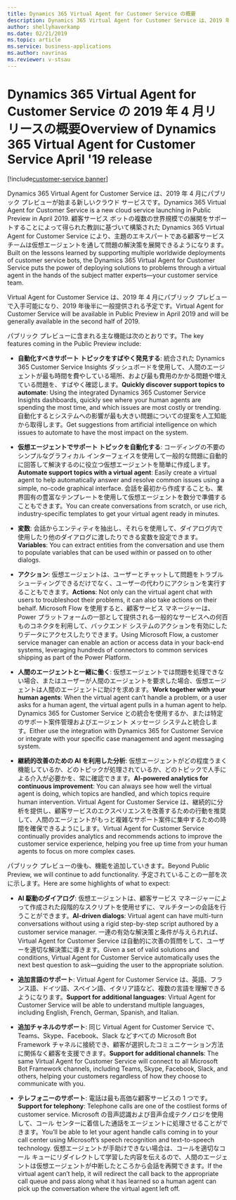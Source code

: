 ```yaml
---
title: Dynamics 365 Virtual Agent for Customer Service の概要
description: Dynamics 365 Virtual Agent for Customer Service は、2019 年 4 月にパブリック プレビューが始まる新しいクラウド サービスです。
author: shellyhaverkamp
ms.date: 02/21/2019
ms.topic: article
ms.service: business-applications
ms.author: navrinas
ms.reviewer: v-stsau
---
```


# <a name="overview-of-dynamics-365-virtual-agent-for-customer-service-april-19-release"></a><span data-ttu-id="a967b-103">Dynamics 365 Virtual Agent for Customer Service の 2019 年 4 月リリースの概要</span><span class="sxs-lookup"><span data-stu-id="a967b-103">Overview of Dynamics 365 Virtual Agent for Customer Service April '19 release</span></span>
[!include[customer-service banner](../../../includes/customer-service.md)]


<span data-ttu-id="a967b-104">Dynamics 365 Virtual Agent for Customer Service は、2019 年 4 月にパブリック プレビューが始まる新しいクラウド サービスです。</span><span class="sxs-lookup"><span data-stu-id="a967b-104">Dynamics 365 Virtual Agent for Customer Service is a new cloud service launching in Public Preview in April 2019.</span></span> <span data-ttu-id="a967b-105">顧客サービス ボットの複数の世界規模での展開をサポートすることによって得られた教訓に基づいて構築された Dynamics 365 Virtual Agent for Customer Service により、主題のエキスパートである顧客サービス チームは仮想エージェントを通して問題の解決策を展開できるようになります。</span><span class="sxs-lookup"><span data-stu-id="a967b-105">Built on the lessons learned by supporting multiple worldwide deployments of customer service bots, the Dynamics 365 Virtual Agent for Customer Service puts the power of deploying solutions to problems through a virtual agent in the hands of the subject matter experts—your customer service team.</span></span>  

<span data-ttu-id="a967b-106">Virtual Agent for Customer Service は、2019 年 4 月にパブリック プレビューで入手可能になり、2019 年後半に一般提供される予定です。</span><span class="sxs-lookup"><span data-stu-id="a967b-106">Virtual Agent for Customer Service will be available in Public Preview in April 2019 and will be generally available in the second half of 2019.</span></span>

<span data-ttu-id="a967b-107">パブリック プレビューに含まれる主な機能は次のとおりです。</span><span class="sxs-lookup"><span data-stu-id="a967b-107">The key features coming in the Public Preview include:</span></span>

* <span data-ttu-id="a967b-108">**自動化すべきサポート トピックをすばやく発見する**: 統合された Dynamics 365 Customer Service Insights ダッシュボードを使用して、人間のエージェントが最も時間を費やしている場所、および最も費用のかかる問題や増えている問題を、すばやく確認します。</span><span class="sxs-lookup"><span data-stu-id="a967b-108">**Quickly discover support topics to automate**: Using the integrated Dynamics 365 Customer Service Insights dashboards, quickly see where your human agents are spending the most time, and which issues are most costly or trending.</span></span> <span data-ttu-id="a967b-109">自動化するとシステムへの影響が最も大きい問題についての提案を人工知能から取得します。</span><span class="sxs-lookup"><span data-stu-id="a967b-109">Get suggestions from artificial intelligence on which issues to automate to have the most impact on the system.</span></span>

* <span data-ttu-id="a967b-110">**仮想エージェントでサポート トピックを自動化する**: コーディングの不要のシンプルなグラフィカル インターフェイスを使用して一般的な問題に自動的に回答して解決するのに役立つ仮想エージェントを簡単に作成します。</span><span class="sxs-lookup"><span data-stu-id="a967b-110">**Automate support topics with a virtual agent**: Easily create a virtual agent to help automatically answer and resolve common issues using a simple, no-code graphical interface.</span></span> <span data-ttu-id="a967b-111">会話を最初から作成することも、業界固有の豊富なテンプレートを使用して仮想エージェントを数分で準備することもできます。</span><span class="sxs-lookup"><span data-stu-id="a967b-111">You can create conversations from scratch, or use rich, industry-specific templates to get your virtual agent ready in minutes.</span></span>

* <span data-ttu-id="a967b-112">**変数**: 会話からエンティティを抽出し、それらを使用して、ダイアログ内で使用したり他のダイアログに渡したりできる変数を設定できます。</span><span class="sxs-lookup"><span data-stu-id="a967b-112">**Variables**: You can extract entities from the conversation and use them to populate variables that can be used within or passed on to other dialogs.</span></span>

* <span data-ttu-id="a967b-113">**アクション**: 仮想エージェントは、ユーザーとチャットして問題をトラブルシューティングできるだけでなく、ユーザーの代わりにアクションを実行することもできます。</span><span class="sxs-lookup"><span data-stu-id="a967b-113">**Actions**: Not only can the virtual agent chat with users to troubleshoot their problems, it can also take actions on their behalf.</span></span> <span data-ttu-id="a967b-114">Microsoft Flow を使用すると、顧客サービス マネージャーは、Power プラットフォームの一部として提供される一般的なサービスへの何百ものコネクタを利用して、バックエンド システムのアクションを有効にしたりデータにアクセスしたりできます。</span><span class="sxs-lookup"><span data-stu-id="a967b-114">Using Microsoft Flow, a customer service manager can enable an action or access data in your back-end systems, leveraging hundreds of connectors to common services shipping as part of the Power Platform.</span></span>

* <span data-ttu-id="a967b-115">**人間のエージェントと一緒に働く**: 仮想エージェントでは問題を処理できない場合、またはユーザーが人間のエージェントを要求した場合、仮想エージェントは人間のエージェントに助けを求めます。</span><span class="sxs-lookup"><span data-stu-id="a967b-115">**Work together with your human agents**: When the virtual agent can’t handle a problem, or a user asks for a human agent, the virtual agent pulls in a human agent to help.</span></span> <span data-ttu-id="a967b-116">Dynamics 365 for Customer Service との統合を使用するか、または特定のサポート案件管理およびエージェント メッセージ システムと統合します。</span><span class="sxs-lookup"><span data-stu-id="a967b-116">Either use the integration with Dynamics 365 for Customer Service or integrate with your specific case management and agent messaging system.</span></span>

* <span data-ttu-id="a967b-117">**継続的改善のための AI を利用した分析**: 仮想エージェントがどの程度うまく機能しているか、どのトピックが処理されているか、どのトピックで人手による介入が必要かを、常に確認できます。</span><span class="sxs-lookup"><span data-stu-id="a967b-117">**AI-powered analytics for continuous improvement**: You can always see how well the virtual agent is doing, which topics are handled, and which topics require human intervention.</span></span> <span data-ttu-id="a967b-118">Virtual Agent for Customer Service は、継続的に分析を提供し、顧客サービスのエクスペリエンスを改善するための行動を推奨して、人間のエージェントがもっと複雑なサポート案件に集中するための時間を確保できるようにします。</span><span class="sxs-lookup"><span data-stu-id="a967b-118">Virtual Agent for Customer Service continually provides analytics and recommends actions to improve the customer service experience, helping you free up time from your human agents to focus on more complex cases.</span></span>

<span data-ttu-id="a967b-119">パブリック プレビューの後も、機能を追加していきます。</span><span class="sxs-lookup"><span data-stu-id="a967b-119">Beyond Public Preview, we will continue to add functionality.</span></span> <span data-ttu-id="a967b-120">予定されていることの一部を次に示します。</span><span class="sxs-lookup"><span data-stu-id="a967b-120">Here are some highlights of what to expect:</span></span>


* <span data-ttu-id="a967b-121">**AI 駆動のダイアログ**: 仮想エージェントは、顧客サービス マネージャーによって作成された段階的なスクリプトを使用せずに、マルチターンの会話を行うことができます。</span><span class="sxs-lookup"><span data-stu-id="a967b-121">**AI-driven dialogs**: Virtual agent can have multi-turn conversations without using a rigid step-by-step script authored by a customer service manager.</span></span> <span data-ttu-id="a967b-122">一連の有効な解決策と条件が与えられれば、Virtual Agent for Customer Service は自動的に次善の質問をして、ユーザーを適切な解決策に導きます。</span><span class="sxs-lookup"><span data-stu-id="a967b-122">Given a set of valid solutions and conditions, Virtual Agent for Customer Service automatically uses the next best question to ask—guiding the user to the appropriate solution.</span></span>

* <span data-ttu-id="a967b-123">**追加言語のサポート**: Virtual Agent for Customer Service は、英語、フランス語、ドイツ語、スペイン語、イタリア語など、複数の言語を理解できるようになります。</span><span class="sxs-lookup"><span data-stu-id="a967b-123">**Support for additional languages**: Virtual Agent for Customer Service will be able to understand multiple languages, including English, French, German, Spanish, and Italian.</span></span>

* <span data-ttu-id="a967b-124">**追加チャネルのサポート**: 同じ Virtual Agent for Customer Service で、Teams、Skype、Facebook、Slack などすべての Microsoft Bot Framework チャネルに接続でき、顧客が選択したコミュニケーション方法に関係なく顧客を支援できます。</span><span class="sxs-lookup"><span data-stu-id="a967b-124">**Support for additional channels**: The same Virtual Agent for Customer Service will connect to all Microsoft Bot Framework channels, including Teams, Skype, Facebook, Slack, and others, helping your customers regardless of how they choose to communicate with you.</span></span>

* <span data-ttu-id="a967b-125">**テレフォニーのサポート**: 電話は最も高価な顧客サービスの 1 つです。</span><span class="sxs-lookup"><span data-stu-id="a967b-125">**Support for telephony**: Telephone calls are one of the costliest forms of customer service.</span></span> <span data-ttu-id="a967b-126">Microsoft の音声認識および音声合成テクノロジを使用して、コール センターに着信した通話をエージェントに処理させることができます。</span><span class="sxs-lookup"><span data-stu-id="a967b-126">You’ll be able to let your agent handle calls coming in to your call center using Microsoft’s speech recognition and text-to-speech technology.</span></span> <span data-ttu-id="a967b-127">仮想エージェントが手助けできない場合は、コールを適切なコール キューにリダイレクトして学習した内容を伝えるので、人間のエージェントは仮想エージェントが中断したところから会話を再開できます。</span><span class="sxs-lookup"><span data-stu-id="a967b-127">If the virtual agent can’t help, it will redirect the call back to the appropriate call queue and pass along what it has learned so a human agent can pick up the conversation where the virtual agent left off.</span></span>

